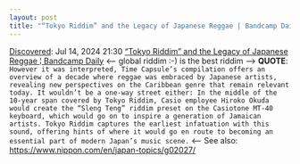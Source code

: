 ```yaml
---
layout: post
title: "“Tokyo Riddim” and the Legacy of Japanese Reggae | Bandcamp Daily"
---
```

[Discovered](http://rolandtanglao.com/2020/07/29/p1-blogthis-checkvist-list-links-to-blog/): Jul 14, 2024 21:30  [“Tokyo Riddim” and the Legacy of Japanese Reggae ¦ Bandcamp Daily](https://daily.bandcamp.com/features/tokyo-riddim-japanese-reggae-feature) <-- global riddim :-) is the best riddim  --> **QUOTE**: `However it was interpreted, Time Capsule’s compilation offers an overview of a decade where reggae was embraced by Japanese artists, revealing new perspectives on the Caribbean genre that remain relevant today. It wouldn’t be a one-way street either: In the middle of the 10-year span covered by Tokyo Riddim, Casio employee Hiroko Okuda would create the “Sleng Teng” riddim preset on the Casiotone MT-40 keyboard, which would go on to inspire a generation of Jamaican artists. Tokyo Riddim captures the earliest infatuation with this sound, offering hints of where it would go en route to becoming an essential part of modern Japan’s music scene.` <-- See also: https://www.nippon.com/en/japan-topics/g02027/

